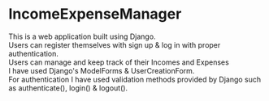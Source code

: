 # IncomeExpenseManager

This is a web application built using Django. <br>
Users can register themselves with sign up & log in with proper authentication. <br>
Users can manage and keep track of their Incomes and Expenses <br>
I have used Django's ModelForms & UserCreationForm. <br>
For authentication I have used validation methods provided by Django such as authenticate(), login() & logout().

